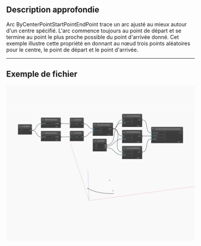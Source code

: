 ## Description approfondie
Arc ByCenterPointStartPointEndPoint trace un arc ajusté au mieux autour d'un centre spécifié. L'arc commence toujours au point de départ et se termine au point le plus proche possible du point d'arrivée donné. Cet exemple illustre cette propriété en donnant au nœud trois points aléatoires pour le centre, le point de départ et le point d'arrivée.
___
## Exemple de fichier

![ByCenterPointStartPointEndPoint](./Autodesk.DesignScript.Geometry.Arc.ByCenterPointStartPointEndPoint_img.jpg)

